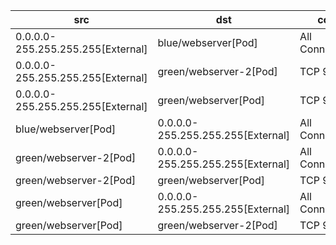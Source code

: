 | src | dst | conn |
|-----|-----|------|
| 0.0.0.0-255.255.255.255[External] | blue/webserver[Pod] | All Connections |
| 0.0.0.0-255.255.255.255[External] | green/webserver-2[Pod] | TCP 9001 |
| 0.0.0.0-255.255.255.255[External] | green/webserver[Pod] | TCP 9001 |
| blue/webserver[Pod] | 0.0.0.0-255.255.255.255[External] | All Connections |
| green/webserver-2[Pod] | 0.0.0.0-255.255.255.255[External] | All Connections |
| green/webserver-2[Pod] | green/webserver[Pod] | TCP 9001 |
| green/webserver[Pod] | 0.0.0.0-255.255.255.255[External] | All Connections |
| green/webserver[Pod] | green/webserver-2[Pod] | TCP 9001 |
